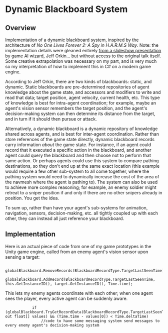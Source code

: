 # Dynamic Blackboard System

## Overview

Implementation of a dynamic blackboard system, inspired by the architecture of *No One Lives Forever 2: A Spy in H.A.R.M.S Way*. Note: the implementation details were gleaned entirely [from a slideshow presentation](https://slideplayer.com/slide/6102412/) by game AI wizard, Jeff Orkin... but without access to the original talk itself. Some creative extrapolation was necessary on my part, and is very much so my interpretation of how to implement this in C# on a modern game engine.

According to Jeff Orkin, there are two kinds of blackboards: static, and dynamic. Static blackboards are pre-determined repositories of agent knowledge about the game state, and accessors and modifiers to write and read that data; target position, agent velocity, current health, etc. This type of knowledge is best for intra-agent coordination; for example, maybe an agent's vision sensor remembers the target position, and the agent's decision-making system can then determine its distance from the target, and in turn if it should then pursue or attack.

Alternatively, a dynamic blackboard is a dynamic repository of knowledge shared across agents, and is best for inter-agent coordination. Rather than store references of the game state directly, dynamic blackboard records carry information *about* the game state. For instance, if an agent could record that it executed a specific action in the blackboard, and another agent could query the blackboard and then choose not to perform that same action. Or perhaps agents could use this system to compare pathing destinations, so they don't end up at the same exact location (this example would require a few other sub-system to all come together, where the pathing system would need to dynamically increase the cost of the area of the navmesh where the agent is pathing to). The system can also be used to achieve more complex reasoning; for example, an enemy soldier might retreat to a sniper position if and only if there are no other snipers already in position. You get the idea.

To sum up, rather than have your agent's sub-systems for animation, navigation, sensors, decision-making, etc. all tightly coupled up with each other, they can instead all just reference your blackboard.

## Implementation

Here is an actual piece of code from one of my game prototypes in the Unity game engine, called from an enemy agent's vision sensor upon sensing a target:

            globalBlackboard.RemoveRecords(BlackboardRecordType.TargetLastSeenTime);
            globalBlackboard.AddRecord(BlackboardRecordType.TargetLastSeenTime, this.GetInstanceID(), target.GetInstanceID(), Time.time);

This lets my enemy agents coordinate with each other; when one agent sees the player, every active agent can be suddenly aware.

                if (globalBlackboard.TryGetRecordData(BlackboardRecordType.TargetLastSeenTime, out float[] values) && (Time.time - values[0]) < Time.deltaTime)
                    //code to have some messaging system send messages to every enemy agent's decision-making system
